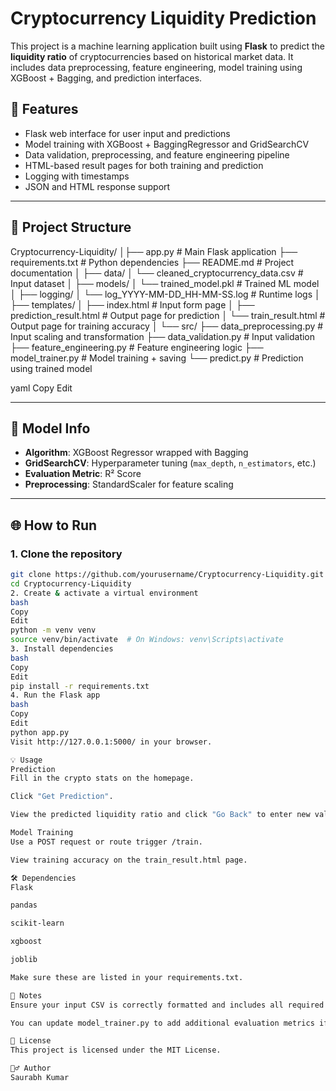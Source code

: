
# Cryptocurrency Liquidity Prediction

This project is a machine learning application built using **Flask** to predict the **liquidity ratio** of cryptocurrencies based on historical market data. It includes data preprocessing, feature engineering, model training using XGBoost + Bagging, and prediction interfaces.

## 🚀 Features

- Flask web interface for user input and predictions  
- Model training with XGBoost + BaggingRegressor and GridSearchCV  
- Data validation, preprocessing, and feature engineering pipeline  
- HTML-based result pages for both training and prediction  
- Logging with timestamps  
- JSON and HTML response support  

---

## 📁 Project Structure

Cryptocurrency-Liquidity/ │├── app.py # Main Flask application ├── requirements.txt # Python dependencies ├── README.md # Project documentation │ ├── data/ │ └── cleaned_cryptocurrency_data.csv # Input dataset │ ├── models/ │ └── trained_model.pkl # Trained ML model │ ├── logging/ │ └── log_YYYY-MM-DD_HH-MM-SS.log # Runtime logs │ ├── templates/ │ ├── index.html # Input form page │ ├── prediction_result.html # Output page for prediction │ └── train_result.html # Output page for training accuracy │ └── src/ ├── data_preprocessing.py # Input scaling and transformation ├── data_validation.py # Input validation ├── feature_engineering.py # Feature engineering logic ├── model_trainer.py # Model training + saving └── predict.py # Prediction using trained model

yaml
Copy
Edit

---

## 🧠 Model Info

- **Algorithm**: XGBoost Regressor wrapped with Bagging  
- **GridSearchCV**: Hyperparameter tuning (`max_depth`, `n_estimators`, etc.)  
- **Evaluation Metric**: R² Score  
- **Preprocessing**: StandardScaler for feature scaling  

---

## 🌐 How to Run

### 1. Clone the repository

```bash
git clone https://github.com/yourusername/Cryptocurrency-Liquidity.git
cd Cryptocurrency-Liquidity
2. Create & activate a virtual environment
bash
Copy
Edit
python -m venv venv
source venv/bin/activate  # On Windows: venv\Scripts\activate
3. Install dependencies
bash
Copy
Edit
pip install -r requirements.txt
4. Run the Flask app
bash
Copy
Edit
python app.py
Visit http://127.0.0.1:5000/ in your browser.

💡 Usage
Prediction
Fill in the crypto stats on the homepage.

Click "Get Prediction".

View the predicted liquidity ratio and click "Go Back" to enter new values.

Model Training
Use a POST request or route trigger /train.

View training accuracy on the train_result.html page.

🛠 Dependencies
Flask

pandas

scikit-learn

xgboost

joblib

Make sure these are listed in your requirements.txt.

📌 Notes
Ensure your input CSV is correctly formatted and includes all required columns.

You can update model_trainer.py to add additional evaluation metrics if needed.

📜 License
This project is licensed under the MIT License.

🙋‍♂️ Author
Saurabh Kumar
